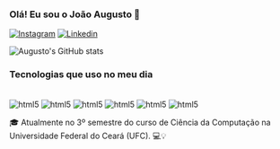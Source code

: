 
### Olá! Eu sou o João Augusto 🫡

[![Instagram](https://img.shields.io/badge/Instagram-E4405F?style=for-the-badge&logo=instagram&logoColor=white)](https://www.instagram.com/joao.aaugust_/)
[![Linkedin](https://img.shields.io/badge/LinkedIn-0077B5?style=for-the-badge&logo=linkedin&logoColor=white)](https://www.linkedin.com/in/jo%C3%A3o-augusto-922404279/)

![Augusto's GitHub stats](https://github-readme-stats.vercel.app/api?username=AugustoDevK&show_icons=true&theme=onedark)

### Tecnologias que uso no meu dia

<div style="display: incline_block"><br/>
    <img align="center" alt="html5" src="https://img.shields.io/badge/Python-3776AB?style=for-the-badge&logo=python&logoColor=white"/>
    <img align="center" alt="html5" src="https://img.shields.io/badge/C-00599C?style=for-the-badge&logo=c&logoColor=white"/>
    <img align="center" alt="html5" src="https://img.shields.io/badge/Java-ED8B00?style=for-the-badge&logo=openjdk&logoColor=white"/>
    <img align="center" alt="html5" src="https://img.shields.io/badge/HTML-239120?style=for-the-badge&logo=html5&logoColor=white"/>
    <img align="center" alt="html5" src="https://img.shields.io/badge/CSS-239120?&style=for-the-badge&logo=css3&logoColor=white"/>
    <img align="center" alt="html5" src="https://img.shields.io/badge/C%2B%2B-00599C?style=for-the-badge&logo=c%2B%2B&logoColor=white"/>
</div>

🎓 Atualmente no 3º semestre do curso de Ciência da Computação na Universidade Federal do Ceará (UFC). 💻💡

